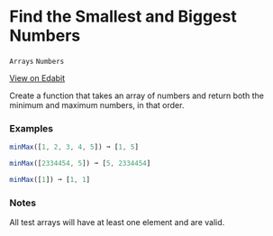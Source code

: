 # Find the Smallest and Biggest Numbers

`Arrays` `Numbers`

[View on Edabit](https://edabit.com/challenge/Q3n42rEWanZSTmsJm)

Create a function that takes an array of numbers and return both the minimum and maximum numbers, in that order.

### Examples

```js
minMax([1, 2, 3, 4, 5]) ➞ [1, 5]

minMax([2334454, 5]) ➞ [5, 2334454]

minMax([1]) ➞ [1, 1]
```

### Notes

All test arrays will have at least one element and are valid.
